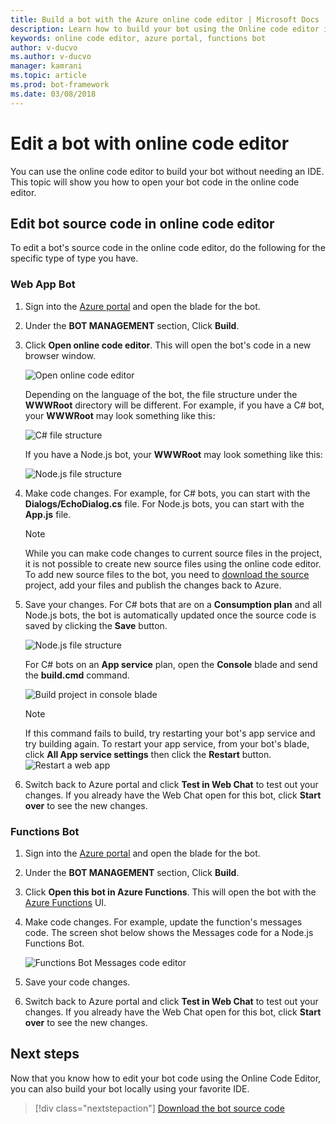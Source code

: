 ```yaml
---
title: Build a bot with the Azure online code editor | Microsoft Docs
description: Learn how to build your bot using the Online code editor in Bot Service. 
keywords: online code editor, azure portal, functions bot
author: v-ducvo
ms.author: v-ducvo
manager: kamrani
ms.topic: article
ms.prod: bot-framework
ms.date: 03/08/2018
---
```


# Edit a bot with online code editor

You can use the online code editor to build your bot without needing an IDE. This topic will show you how to open your bot code in the online code editor. 

## Edit bot source code in online code editor

To edit a bot's source code in the online code editor, do the following for the specific type of type you have.

### Web App Bot
1. Sign into the [Azure portal](http://portal.azure.com) and open the blade for the bot.
2. Under the **BOT MANAGEMENT** section, Click **Build**.
3. Click **Open online code editor**. This will open the bot's code in a new browser window. 

   ![Open online code editor](~/media/azure-bot-build/open-online-code-editor.png)

   Depending on the language of the bot, the file structure under the **WWWRoot** directory will be different. For example, if you have a C# bot, your **WWWRoot** may look something like this:

   ![C# file structure](~/media/azure-bot-build/cs-wwwroot-structure.png)

   If you have a Node.js bot, your **WWWRoot** may look something like this:

   ![Node.js file structure](~/media/azure-bot-build/node-wwwroot-structure.png)

4. Make code changes. For example, for C# bots, you can start with the **Dialogs/EchoDialog.cs** file. For Node.js bots, you can start with the **App.js** file.

   > [!NOTE]
   > While you can make code changes to current source files in the project, it is not possible to create new source files using the online code editor. To add new source files to the bot, you need to [download the source](bot-service-build-download-source-code.md) project, add your files and publish the changes back to Azure.

5. Save your changes. For C# bots that are on a **Consumption plan** and all Node.js bots, the bot is automatically updated once the source code is saved by clicking the **Save** button. 

   ![Node.js file structure](~/media/azure-bot-build/node-save-file.png)

   For C# bots on an **App service** plan, open the **Console** blade and send the **build.cmd** command. 

   ![Build project in console blade](~/media/azure-bot-build/cs-console-build-cmd.png)
 
   > [!NOTE]
   > If this command fails to build, try restarting your bot's app service and try building again. To restart your app service, from your bot's blade, click **All App service settings** then click the **Restart** button.
   > ![Restart a web app](~/media/azure-bot-build/open-online-code-editor-restart-appservice.png)

6. Switch back to Azure portal and click **Test in Web Chat** to test out your changes. If you already have the Web Chat open for this bot, click **Start over** to see the new changes.

### Functions Bot

1. Sign into the [Azure portal](http://portal.azure.com) and open the blade for the bot.
2. Under the **BOT MANAGEMENT** section, Click **Build**.
3. Click **Open this bot in Azure Functions**. This will open the bot with the <a href="http://go.microsoft.com/fwlink/?linkID=747839" target="_blank">Azure Functions</a> UI. 
4. Make code changes. For example, update the function's messages code. The screen shot below shows the Messages code for a Node.js Functions Bot.

   ![Functions Bot Messages code editor](~/media/azure-bot-build/functions-messages-code.png)

5. Save your code changes.
6. Switch back to Azure portal and click **Test in Web Chat** to test out your changes. If you already have the Web Chat open for this bot, click **Start over** to see the new changes.

## Next steps
Now that you know how to edit your bot code using the Online Code Editor, you can also build your bot locally using your favorite IDE.

> [!div class="nextstepaction"]
> [Download the bot source code](bot-service-build-download-source-code.md)
